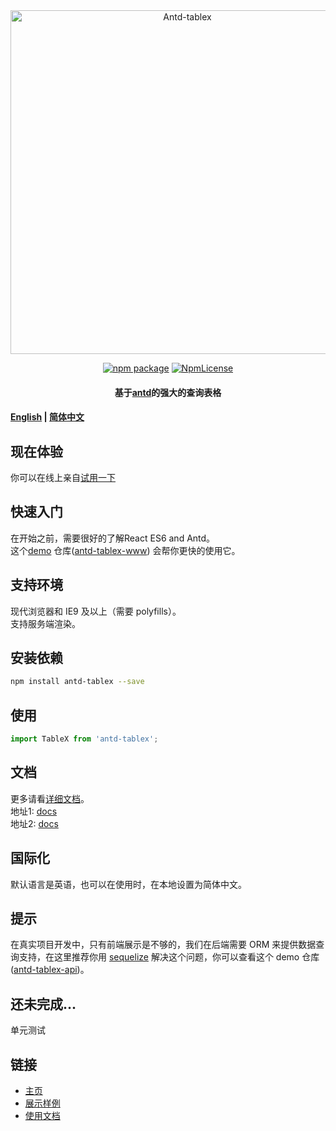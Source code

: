 <div align="center">
<a href="www.tablex.top" target="_blank" rel="noopener noreferrer">
<img width="550" src="https://www.tablex.top/static/icon-long.png" alt="Antd-tablex">
</a>
<p></p> 

[![npm package](https://img.shields.io/npm/v/antd-tablex.svg?style=flat-square)](https://www.npmjs.com/package/antd-tablex)
[![NpmLicense](https://img.shields.io/npm/l/antd-tablex.svg)](https://github.com/mzonghao/antd-tablex/blob/master/LICENSE)

#### 基于[antd](https://github.com/ant-design/ant-design)的强大的查询表格
</div>

#### [English](../README.md) | [简体中文](./README.zhCN.md)

## 现在体验
你可以在线上亲自[试用一下](https://www.tablex.top/example/zhCN)

## 快速入门
在开始之前，需要很好的了解React ES6 and Antd。  
这个[demo](https://github.com/mzonghao/antd-tablex-www/blob/master/src/pages/example/index.js) 仓库([antd-tablex-www](https://github.com/mzonghao/antd-tablex-www)) 
会帮你更快的使用它。

## 支持环境
现代浏览器和 IE9 及以上（需要 polyfills）。  
支持服务端渲染。

## 安装依赖
```bash
npm install antd-tablex --save
```

## 使用
```jsx
import TableX from 'antd-tablex';
```

## 文档
 更多请看[详细文档](https://www.tablex.top/docs/zhCN)。  
地址1: [docs](https://www.tablex.top/docs/zhCN)  
地址2: [docs](./All-props.zhCN.md)

## 国际化
默认语言是英语，也可以在使用时，在本地设置为简体中文。

## 提示
在真实项目开发中，只有前端展示是不够的，我们在后端需要 ORM 来提供数据查询支持，在这里推荐你用 [sequelize](http://docs.sequelizejs.com/) 解决这个问题，你可以查看这个 demo 仓库([antd-tablex-api](https://github.com/mzonghao/antd-tablex-api))。

## 还未完成...
单元测试 

## 链接
- [主页](https://www.tablex.top/zhCN)
- [展示样例](https://www.tablex.top/example/zhCN)
- [使用文档](https://www.tablex.top/docs/zhCN)
